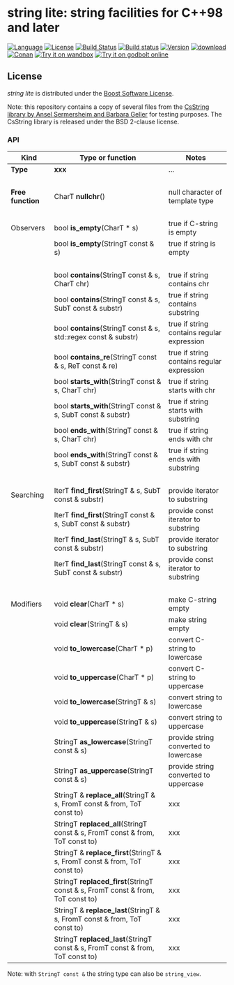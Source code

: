 # string lite: string facilities for C++98 and later

[![Language](https://img.shields.io/badge/C%2B%2B-98/11/14/17/20-blue.svg)](https://en.wikipedia.org/wiki/C%2B%2B#Standardization) [![License](https://img.shields.io/badge/license-BSL-blue.svg)](https://opensource.org/licenses/BSL-1.0) [![Build Status](https://travis-ci.org/martinmoene/string-lite.svg?branch=master)](https://travis-ci.org/martinmoene/string-lite) [![Build status](https://ci.appveyor.com/api/projects/status/1ha3wnxtam547m8p?svg=true)](https://ci.appveyor.com/project/martinmoene/string-lite) [![Version](https://badge.fury.io/gh/martinmoene%2Fstring-lite.svg)](https://github.com/martinmoene/string-lite/releases) [![download](https://img.shields.io/badge/latest-download-blue.svg)](https://github.com/martinmoene/string-lite/blob/master/include/nonstd/string.hpp) [![Conan](https://img.shields.io/badge/on-conan-blue.svg)](https://conan.io/center/string-lite) [![Try it on wandbox](https://img.shields.io/badge/on-wandbox-blue.svg)](https://wandbox.org/) [![Try it on godbolt online](https://img.shields.io/badge/on-godbolt-blue.svg)](https://godbolt.org/)

## License

*string lite* is distributed under the [Boost Software License](https://github.com/martinmoene/bit-lite/blob/master/LICENSE.txt).

Note: this repository contains a copy of several files from the [CsString library by Ansel Sermersheim and Barbara Geller](https://github.com/copperspice/cs_string) for testing purposes. The CsString library is released under the BSD 2-clause license. 

### API

| Kind               | Type or function                            | Notes |
|--------------------|---------------------------------------------|-------|
| **Type**           | **xxx**                                     | ... |
| &nbsp;             | &nbsp;                                      |&nbsp;|
| **Free function**  | CharT **nullchr**()                         | null character of template type |
| &nbsp;             | &nbsp;                                      |&nbsp;|
| Observers          | bool **is_empty**(CharT * s)                | true if C-string is empty |
| &nbsp;             | bool **is_empty**(StringT const & s)        | true if string is empty |
| &nbsp;             | &nbsp;                                      |&nbsp;|
| &nbsp;             | bool **contains**(StringT const & s, CharT chr) | true if string contains chr |
| &nbsp;             | bool **contains**(StringT const & s, SubT const & substr) | true if string contains substring |
| &nbsp;             | bool **contains**(StringT const & s, std::regex const & substr) | true if string contains regular expression |
| &nbsp;             | bool **contains_re**(StringT const & s, ReT const & re) | true if string contains regular expression |
| &nbsp;             | bool **starts_with**(StringT const & s, CharT chr) | true if string starts with chr |
| &nbsp;             | bool **starts_with**(StringT const & s, SubT const & substr) | true if string starts with substring |
| &nbsp;             | bool **ends_with**(StringT const & s, CharT chr) | true if string ends with chr |
| &nbsp;             | bool **ends_with**(StringT const & s, SubT const & substr) | true if string ends with substring |
| &nbsp;             | &nbsp;                                      |&nbsp;|
| Searching          | IterT **find_first**(StringT & s, SubT const & substr)          | provide iterator to substring |
| &nbsp;             | IterT **find_first**(StringT const & s, SubT const & substr)    | provide const iterator to substring |
| &nbsp;             | IterT **find_last**(StringT & s, SubT const & substr)          | provide iterator to substring |
| &nbsp;             | IterT **find_last**(StringT const & s, SubT const & substr)    | provide const iterator to substring |
| &nbsp;             | &nbsp;                                      |&nbsp;|
| Modifiers          | void **clear**(CharT * s)                   | make C-string empty |
| &nbsp;             | void **clear**(StringT & s)                 | make string empty |
| &nbsp;             | void **to_lowercase**(CharT * p)            | convert C-string to lowercase |
| &nbsp;             | void **to_uppercase**(CharT * p)            | convert C-string to uppercase |
| &nbsp;             | void **to_lowercase**(StringT & s)          | convert string to lowercase  |
| &nbsp;             | void **to_uppercase**(StringT & s)          | convert string to uppercase  |
| &nbsp;             | StringT **as_lowercase**(StringT const & s) | provide string converted to lowercase |
| &nbsp;             | StringT **as_uppercase**(StringT const & s) | provide string converted to uppercase |
| &nbsp;             | StringT & **replace_all**(StringT & s, FromT const & from, ToT const to) |xxx |
| &nbsp;             | StringT **replaced_all**(StringT const & s, FromT const & from, ToT const to) |xxx |
| &nbsp;             | StringT & **replace_first**(StringT & s, FromT const & from, ToT const to) |xxx |
| &nbsp;             | StringT **replaced_first**(StringT const & s, FromT const & from, ToT const to) |xxx |
| &nbsp;             | StringT & **replace_last**(StringT & s, FromT const & from, ToT const to) |xxx |
| &nbsp;             | StringT **replaced_last**(StringT const & s, FromT const & from, ToT const to) |xxx |

Note: with `StringT const &` the string type can also be `string_view`.
